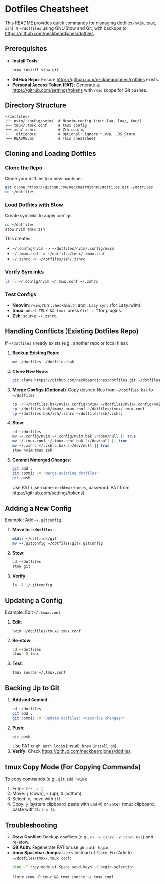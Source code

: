 # Dotfiles Cheatsheet

This README provides quick commands for managing dotfiles (`nvim`, `tmux`, `zsh`) in `~/dotfiles` using GNU Stow and Git, with backups to https://github.com/neckbeardjones/dotfiles.

## Prerequisites
- **Install Tools**:
  ```bash
  brew install stow git
  ```
- **GitHub Repo**: Ensure https://github.com/neckbeardjones/dotfiles exists.
- **Personal Access Token (PAT)**: Generate at https://github.com/settings/tokens with `repo` scope for Git pushes.

## Directory Structure
```
~/dotfiles/
├── nvim/.config/nvim/  # Neovim config (init.lua, lua/, doc/)
├── tmux/.tmux.conf     # tmux config
├── zsh/.zshrc          # Zsh config
├── .gitignore          # Optional: ignore *.swp, .DS_Store
└── README.md           # This cheatsheet
```

## Cloning and Loading Dotfiles
### Clone the Repo
Clone your dotfiles to a new machine:
```bash
git clone https://github.com/neckbeardjones/dotfiles.git ~/dotfiles
cd ~/dotfiles
```

### Load Dotfiles with Stow
Create symlinks to apply configs:
```bash
cd ~/dotfiles
stow nvim tmux zsh
```
This creates:
- `~/.config/nvim -> ~/dotfiles/nvim/.config/nvim`
- `~/.tmux.conf -> ~/dotfiles/tmux/.tmux.conf`
- `~/.zshrc -> ~/dotfiles/zsh/.zshrc`

### Verify Symlinks
```bash
ls -l ~/.config/nvim ~/.tmux.conf ~/.zshrc
```

### Test Configs
- **Neovim**: `nvim`, run `:checkhealth` and `:Lazy sync` (for Lazy.nvim).
- **tmux**: `unset TMUX && tmux`, press `Ctrl-s I` for plugins.
- **Zsh**: `source ~/.zshrc`.

## Handling Conflicts (Existing Dotfiles Repo)
If `~/dotfiles` already exists (e.g., another repo or local files):
1. **Backup Existing Repo**:
   ```bash
   mv ~/dotfiles ~/dotfiles.bak
   ```
2. **Clone New Repo**:
   ```bash
   git clone https://github.com/neckbeardjones/dotfiles.git ~/dotfiles
   ```
3. **Merge Configs (Optional)**:
   Copy desired files from `~/dotfiles.bak` to `~/dotfiles`:
   ```bash
   cp -r ~/dotfiles.bak/nvim/.config/nvim/ ~/dotfiles/nvim/.config/nvim/
   cp ~/dotfiles.bak/tmux/.tmux.conf ~/dotfiles/tmux/.tmux.conf
   cp ~/dotfiles.bak/zsh/.zshrc ~/dotfiles/zsh/.zshrc
   ```
4. **Stow**:
   ```bash
   cd ~/dotfiles
   mv ~/.config/nvim ~/.config/nvim.bak 2>/dev/null || true
   mv ~/.tmux.conf ~/.tmux.conf.bak 2>/dev/null || true
   mv ~/.zshrc ~/.zshrc.bak 2>/dev/null || true
   stow nvim tmux zsh
   ```
5. **Commit Mmerged Changes**:
   ```bash
   git add .
   git commit -m "Merge existing dotfiles"
   git push
   ```
   Use PAT (username: `neckbeardjones`, password: PAT from https://github.com/settings/tokens).

## Adding a New Config
Example: Add `~/.gitconfig`.
1. **Move to `~/dotfiles`**:
   ```bash
   mkdir ~/dotfiles/git
   mv ~/.gitconfig ~/dotfiles/git/.gitconfig
   ```
2. **Stow**:
   ```bash
   cd ~/dotfiles
   stow git
   ```
3. **Verify**:
   ```bash
   ls -l ~/.gitconfig
   ```

## Updating a Config
Example: Edit `~/.tmux.conf`.
1. **Edit**:
   ```bash
   nvim ~/dotfiles/tmux/.tmux.conf
   ```
2. **Re-stow**:
   ```bash
   cd ~/dotfiles
   stow -R tmux
   ```
3. **Test**:
   ```bash
   tmux source ~/.tmux.conf
   ```

## Backing Up to Git
1. **Add and Commit**:
   ```bash
   cd ~/dotfiles
   git add .
   git commit -m "Update dotfiles: <describe changes>"
   ```
2. **Push**:
   ```bash
   git push
   ```
   Use PAT or `gh auth login` (install: `brew install gh`).
3. **Verify**: Check https://github.com/neckbeardjones/dotfiles.

## tmux Copy Mode (For Copying Commands)
To copy commands (e.g., `git add nvim`):
1. Enter: `Ctrl-s [`.
2. Move: `j` (down), `k` (up), `G` (bottom).
3. Select: `v`, move with `j`/`l`.
4. Copy: `y` (system clipboard, paste with `Cmd-V`) or `Enter` (tmux clipboard, paste with `Ctrl-s ]`).

## Troubleshooting
- **Stow Conflict**: Backup conflicts (e.g., `mv ~/.zshrc ~/.zshrc.bak`) and re-stow.
- **Git Auth**: Regenerate PAT or use `gh auth login`.
- **tmux Spacebar Jumps**: Use `v` instead of `Space`. Fix: Add to `~/dotfiles/tmux/.tmux.conf`:
  ```bash
  bind -T copy-mode-vi Space send-keys -X begin-selection
  ```
  Then: `stow -R tmux && tmux source ~/.tmux.conf`.